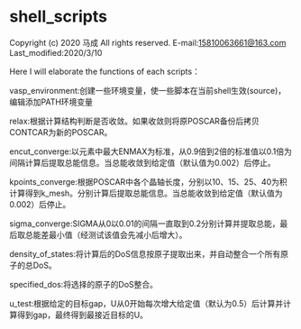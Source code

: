 # shell_scripts

Copyright (c) 2020 马成 All rights reserved.
E-mail:15810063661@163.com
Last_modified:2020/3/10

Here I will elaborate the functions of each scripts：

vasp_environment:创建一些环境变量，使一些脚本在当前shell生效(source)，编辑添加PATH环境变量

relax:根据计算结构判断是否收敛。如果收敛则将原POSCAR备份后拷贝CONTCAR为新的POSCAR。

encut_converge:以元素中最大ENMAX为标准，从0.9倍到2倍的标准值以0.1倍为间隔计算后提取总能信息。当总能收敛到给定值（默认值为0.002）后停止。

kpoints_converge:根据POSCAR中各个晶轴长度，分别以10、15、25、40为积计算得到k_mesh。分别计算后提取总能信息。当总能收敛到给定值（默认值为0.002）后停止。

sigma_converge:SIGMA从0以0.01的间隔一直取到0.2分别计算并提取总能，最后取总能差最小值（经测试该值会先减小后增大）。

density_of_states:将计算后的DoS信息按原子提取出来，并自动整合一个所有原子的总DoS。

specified_dos:将选择的原子的DoS整合。

u_test:根据给定的目标gap，U从0开始每次增大给定值（默认为0.5）后计算并计算得到gap，最终得到最接近目标的U。
